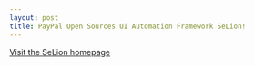 ```yaml
---
layout: post
title: PayPal Open Sources UI Automation Framework SeLion!
---
```


[Visit the SeLion homepage](http://paypal.github.io/SeLion/)

